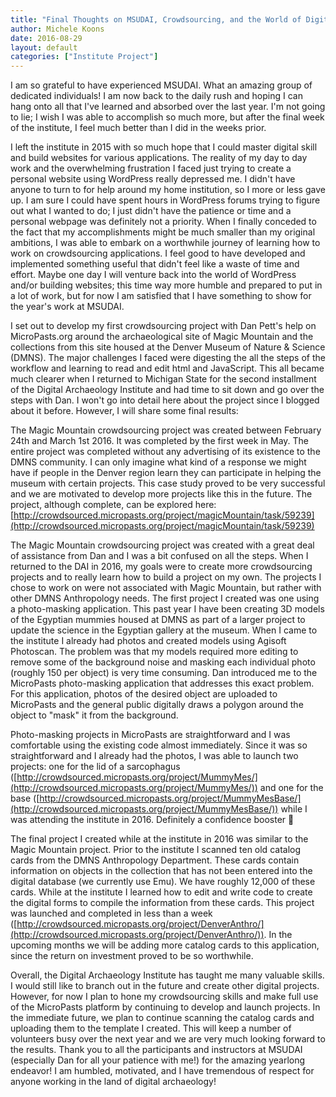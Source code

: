 ```yaml
---
title: "Final Thoughts on MSUDAI, Crowdsourcing, and the World of Digital Archaeology"
author: Michele Koons
date: 2016-08-29
layout: default
categories: ["Institute Project"]
---
```


I am so grateful to have experienced MSUDAI. What an amazing group of dedicated individuals! I am now back to the daily rush and hoping I can hang onto all that I've learned and absorbed over the last year. I'm not going to lie; I wish I was able to accomplish so much more, but after the final week of the institute, I feel much better than I did in the weeks prior.

I left the institute in 2015 with so much hope that I could master digital skill and build websites for various applications. The reality of my day to day work and the overwhelming frustration I faced just trying to create a personal website using WordPress really depressed me. I didn't have anyone to turn to for help around my home institution, so I more or less gave up. I am sure I could have spent hours in WordPress forums trying to figure out what I wanted to do; I just didn't have the patience or time and a personal webpage was definitely not a priority. When I finally conceded to the fact that my accomplishments might be much smaller than my original ambitions, I was able to embark on a worthwhile journey of learning how to work on crowdsourcing applications. I feel good to have developed and implemented something useful that didn't feel like a waste of time and effort. Maybe one day I will venture back into the world of WordPress and/or building websites; this time way more humble and prepared to put in a lot of work, but for now I am satisfied that I have something to show for the year's work at MSUDAI.

I set out to develop my first crowdsourcing project with Dan Pett's help on MicroPasts.org around the archaeological site of Magic Mountain and the collections from this site housed at the Denver Museum of Nature & Science (DMNS). The major challenges I faced were digesting the all the steps of the workflow and learning to read and edit html and JavaScript. This all became much clearer when I returned to Michigan State for the second installment of the Digital Archaeology Institute and had time to sit down and go over the steps with Dan. I won't go into detail here about the project since I blogged about it before. However, I will share some final results:

The Magic Mountain crowdsourcing project was created between February 24th and March 1st 2016. It was completed by the first week in May. The entire project was completed without any advertising of its existence to the DMNS community. I can only imagine what kind of a response we might have if people in the Denver region learn they can participate in helping the museum with certain projects. This case study proved to be very successful and we are motivated to develop more projects like this in the future. The project, although complete, can be explored here: [http://crowdsourced.micropasts.org/project/magicMountain/task/59239](http://crowdsourced.micropasts.org/project/magicMountain/task/59239)

The Magic Mountain crowdsourcing project was created with a great deal of assistance from Dan and I was a bit confused on all the steps. When I returned to the DAI in 2016, my goals were to create more crowdsourcing projects and to really learn how to build a project on my own. The projects I chose to work on were not associated with Magic Mountain, but rather with other DMNS Anthropology needs. The first project I created was one using a photo-masking application. This past year I have been creating 3D models of the Egyptian mummies housed at DMNS as part of a larger project to update the science in the Egyptian gallery at the museum. When I came to the institute I already had photos and created models using Agisoft Photoscan. The problem was that my models required more editing to remove some of the background noise and masking each individual photo (roughly 150 per object) is very time consuming. Dan introduced me to the MicroPasts photo-masking application that addresses this exact problem. For this application, photos of the desired object are uploaded to MicroPasts and the general public digitally draws a polygon around the object to "mask" it from the background.

Photo-masking projects in MicroPasts are straightforward and I was comfortable using the existing code almost immediately. Since it was so straightforward and I already had the photos, I was able to launch two projects: one for the lid of a sarcophagus ([http://crowdsourced.micropasts.org/project/MummyMes/](http://crowdsourced.micropasts.org/project/MummyMes/)) and one for the base ([http://crowdsourced.micropasts.org/project/MummyMesBase/](http://crowdsourced.micropasts.org/project/MummyMesBase/)) while I was attending the institute in 2016. Definitely a confidence booster 🙂

The final project I created while at the institute in 2016 was similar to the Magic Mountain project. Prior to the institute I scanned ten old catalog cards from the DMNS Anthropology Department. These cards contain information on objects in the collection that has not been entered into the digital database (we currently use Emu). We have roughly 12,000 of these cards. While at the institute I learned how to edit and write code to create the digital forms to compile the information from these cards. This project was launched and completed in less than a week ([http://crowdsourced.micropasts.org/project/DenverAnthro/](http://crowdsourced.micropasts.org/project/DenverAnthro/)). In the upcoming months we will be adding more catalog cards to this application, since the return on investment proved to be so worthwhile.

Overall, the Digital Archaeology Institute has taught me many valuable skills. I would still like to branch out in the future and create other digital projects. However, for now I plan to hone my crowdsourcing skills and make full use of the MicroPasts platform by continuing to develop and launch projects. In the immediate future, we plan to continue scanning the catalog cards and uploading them to the template I created. This will keep a number of volunteers busy over the next year and we are very much looking forward to the results. Thank you to all the participants and instructors at MSUDAI (especially Dan for all your patience with me!) for the amazing yearlong endeavor! I am humbled, motivated, and I have tremendous of respect for anyone working in the land of digital archaeology!
